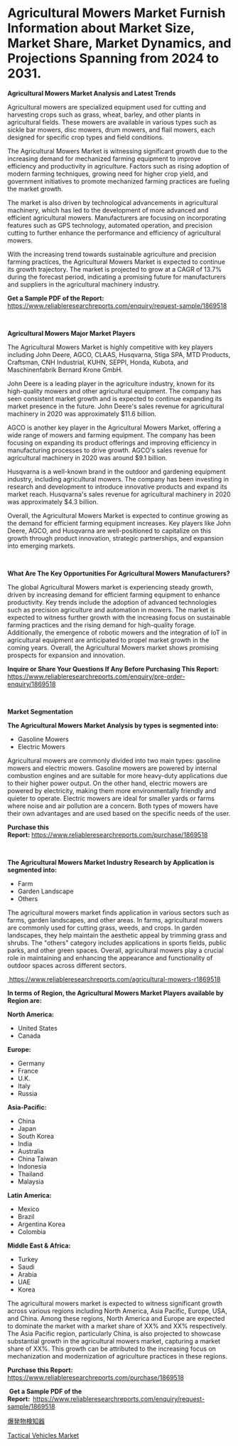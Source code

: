 <p><h1>Agricultural Mowers Market Furnish Information about Market Size, Market Share, Market Dynamics, and Projections Spanning from 2024 to 2031.</h1></p><p><strong>Agricultural Mowers Market Analysis and Latest Trends</strong></p>
<p><p>Agricultural mowers are specialized equipment used for cutting and harvesting crops such as grass, wheat, barley, and other plants in agricultural fields. These mowers are available in various types such as sickle bar mowers, disc mowers, drum mowers, and flail mowers, each designed for specific crop types and field conditions.</p><p>The Agricultural Mowers Market is witnessing significant growth due to the increasing demand for mechanized farming equipment to improve efficiency and productivity in agriculture. Factors such as rising adoption of modern farming techniques, growing need for higher crop yield, and government initiatives to promote mechanized farming practices are fueling the market growth.</p><p>The market is also driven by technological advancements in agricultural machinery, which has led to the development of more advanced and efficient agricultural mowers. Manufacturers are focusing on incorporating features such as GPS technology, automated operation, and precision cutting to further enhance the performance and efficiency of agricultural mowers.</p><p>With the increasing trend towards sustainable agriculture and precision farming practices, the Agricultural Mowers Market is expected to continue its growth trajectory. The market is projected to grow at a CAGR of 13.7% during the forecast period, indicating a promising future for manufacturers and suppliers in the agricultural machinery industry.</p></p>
<p><strong>Get a Sample PDF of the Report:&nbsp;</strong> <a href="https://www.reliableresearchreports.com/enquiry/request-sample/1869518">https://www.reliableresearchreports.com/enquiry/request-sample/1869518</a></p>
<p>&nbsp;</p>
<p><strong>Agricultural Mowers Major Market Players</strong></p>
<p><p>The Agricultural Mowers Market is highly competitive with key players including John Deere, AGCO, CLAAS, Husqvarna, Stiga SPA, MTD Products, Craftsman, CNH Industrial, KUHN, SEPPI, Honda, Kubota, and Maschinenfabrik Bernard Krone GmbH. </p><p>John Deere is a leading player in the agriculture industry, known for its high-quality mowers and other agricultural equipment. The company has seen consistent market growth and is expected to continue expanding its market presence in the future. John Deere's sales revenue for agricultural machinery in 2020 was approximately $11.6 billion.</p><p>AGCO is another key player in the Agricultural Mowers Market, offering a wide range of mowers and farming equipment. The company has been focusing on expanding its product offerings and improving efficiency in manufacturing processes to drive growth. AGCO's sales revenue for agricultural machinery in 2020 was around $9.1 billion.</p><p>Husqvarna is a well-known brand in the outdoor and gardening equipment industry, including agricultural mowers. The company has been investing in research and development to introduce innovative products and expand its market reach. Husqvarna's sales revenue for agricultural machinery in 2020 was approximately $4.3 billion.</p><p>Overall, the Agricultural Mowers Market is expected to continue growing as the demand for efficient farming equipment increases. Key players like John Deere, AGCO, and Husqvarna are well-positioned to capitalize on this growth through product innovation, strategic partnerships, and expansion into emerging markets.</p></p>
<p>&nbsp;</p>
<p><strong>What Are The Key Opportunities For Agricultural Mowers Manufacturers?</strong></p>
<p><p>The global Agricultural Mowers market is experiencing steady growth, driven by increasing demand for efficient farming equipment to enhance productivity. Key trends include the adoption of advanced technologies such as precision agriculture and automation in mowers. The market is expected to witness further growth with the increasing focus on sustainable farming practices and the rising demand for high-quality forage. Additionally, the emergence of robotic mowers and the integration of IoT in agricultural equipment are anticipated to propel market growth in the coming years. Overall, the Agricultural Mowers market shows promising prospects for expansion and innovation.</p></p>
<p><strong>Inquire or Share Your Questions If Any Before Purchasing This Report:</strong> <a href="https://www.reliableresearchreports.com/enquiry/pre-order-enquiry/1869518">https://www.reliableresearchreports.com/enquiry/pre-order-enquiry/1869518</a></p>
<p>&nbsp;</p>
<p><strong>Market Segmentation</strong></p>
<p><strong>The Agricultural Mowers Market Analysis by types is segmented into:</strong></p>
<p><ul><li>Gasoline Mowers</li><li>Electric Mowers</li></ul></p>
<p><p>Agricultural mowers are commonly divided into two main types: gasoline mowers and electric mowers. Gasoline mowers are powered by internal combustion engines and are suitable for more heavy-duty applications due to their higher power output. On the other hand, electric mowers are powered by electricity, making them more environmentally friendly and quieter to operate. Electric mowers are ideal for smaller yards or farms where noise and air pollution are a concern. Both types of mowers have their own advantages and are used based on the specific needs of the user.</p></p>
<p><strong>Purchase this Report:&nbsp;</strong><a href="https://www.reliableresearchreports.com/purchase/1869518">https://www.reliableresearchreports.com/purchase/1869518</a></p>
<p>&nbsp;</p>
<p><strong>The Agricultural Mowers Market Industry Research by Application is segmented into:</strong></p>
<p><ul><li>Farm</li><li>Garden Landscape</li><li>Others</li></ul></p>
<p><p>The agricultural mowers market finds application in various sectors such as farms, garden landscapes, and other areas. In farms, agricultural mowers are commonly used for cutting grass, weeds, and crops. In garden landscapes, they help maintain the aesthetic appeal by trimming grass and shrubs. The "others" category includes applications in sports fields, public parks, and other green spaces. Overall, agricultural mowers play a crucial role in maintaining and enhancing the appearance and functionality of outdoor spaces across different sectors.</p></p>
<p><a href="https://www.reliableresearchreports.com/agricultural-mowers-r1869518">&nbsp;https://www.reliableresearchreports.com/agricultural-mowers-r1869518</a></p>
<p><strong>In terms of Region, the Agricultural Mowers Market Players available by Region are:</strong></p>
<p>
    <p> <strong> North America: </strong>
        <ul>
            <li>United States</li>
            <li>Canada</li>
        </ul>
        </p> 
    <p> <strong> Europe: </strong>
        <ul>
            <li>Germany</li>
            <li>France</li>
            <li>U.K.</li>
            <li>Italy</li>
            <li>Russia</li>
        </ul>
        </p> 
    <p> <strong> Asia-Pacific: </strong>
        <ul>
            <li>China</li>
            <li>Japan</li>
            <li>South Korea</li>
            <li>India</li>
            <li>Australia</li>
            <li>China Taiwan</li>
            <li>Indonesia</li>
            <li>Thailand</li>
            <li>Malaysia</li>
        </ul>
        </p> 
    <p> <strong> Latin America: </strong>
        <ul>
            <li>Mexico</li>
            <li>Brazil</li>
            <li>Argentina Korea</li>
            <li>Colombia</li>
        </ul>
        </p> 
    <p> <strong> Middle East & Africa: </strong>
        <ul>
            <li>Turkey</li>
            <li>Saudi</li>
            <li>Arabia</li>
            <li>UAE</li>
            <li>Korea</li>
        </ul>
    </p>
    </p>
<p><p>The agricultural mowers market is expected to witness significant growth across various regions including North America, Asia Pacific, Europe, USA, and China. Among these regions, North America and Europe are expected to dominate the market with a market share of XX% and XX% respectively. The Asia Pacific region, particularly China, is also projected to showcase substantial growth in the agricultural mowers market, capturing a market share of XX%. This growth can be attributed to the increasing focus on mechanization and modernization of agriculture practices in these regions.</p></p>
<p><strong>Purchase this Report: </strong><a href="https://www.reliableresearchreports.com/purchase/1869518">https://www.reliableresearchreports.com/purchase/1869518</a></p>
<p>&nbsp;<strong>Get a Sample PDF of the Report:&nbsp;&nbsp;</strong><a href="https://www.reliableresearchreports.com/enquiry/request-sample/1869518">https://www.reliableresearchreports.com/enquiry/request-sample/1869518</a></p>
<p><strong></strong></p>
<p><p><a href="https://github.com/lababdou/Market-Research-Report-List-3/blob/main/419582822583.md">爆発物検知器</a></p><p><a href="https://github.com/NorbertYates/Market-Research-Report-List-4/blob/main/tactical-vehicles-market.md">Tactical Vehicles Market</a></p></p>